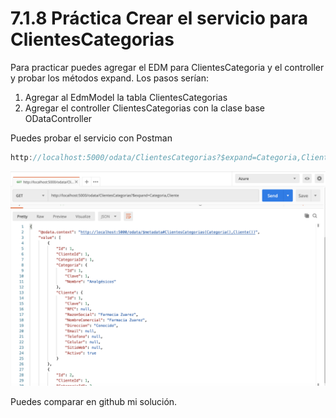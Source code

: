 # 7.1.8 Práctica Crear el servicio para ClientesCategorias

Para practicar puedes agregar el EDM para ClientesCategoria y el controller y probar los métodos expand. Los pasos serían:

1. Agregar al EdmModel la tabla ClientesCategorias
2. Agregar el controller ClientesCategorias con la clase base ODataController

Puedes probar el servicio con Postman

```csharp
http://localhost:5000/odata/ClientesCategorias?$expand=Categoria,Cliente
```

![](<../.gitbook/assets/image (525).png>)

Puedes comparar en github mi solución.

